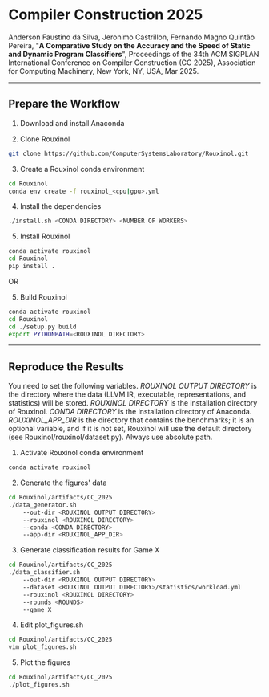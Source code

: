 # Compiler Construction 2025

Anderson Faustino da Silva, Jeronimo Castrillon, Fernando Magno Quintão Pereira, "**A Comparative Study on the Accuracy and the Speed of Static and Dynamic Program Classifiers**", Proceedings of the 34th ACM SIGPLAN International Conference on Compiler Construction (CC 2025), Association for Computing Machinery, New York, NY, USA, Mar 2025.

---
## **Prepare the Workflow**

1. Download and install Anaconda

2. Clone Rouxinol
```bash
git clone https://github.com/ComputerSystemsLaboratory/Rouxinol.git
```

3. Create a Rouxinol conda environment
```bash
cd Rouxinol
conda env create -f rouxinol_<cpu|gpu>.yml
```

4. Install the dependencies
```bash
./install.sh <CONDA DIRECTORY> <NUMBER OF WORKERS> 
```

5. Install Rouxinol
```bash
conda activate rouxinol
cd Rouxinol
pip install .
```

OR

5. Build Rouxinol
```bash
conda activate rouxinol
cd Rouxinol
cd ./setup.py build
export PYTHONPATH=<ROUXINOL DIRECTORY>
```
---
## **Reproduce the Results**

You need to set the following variables. *ROUXINOL OUTPUT DIRECTORY* is the directory where the data (LLVM IR, executable, representations, and statistics) will be stored. *ROUXINOL DIRECTORY* is the installation directory of Rouxinol. *CONDA DIRECTORY* is the installation directory of Anaconda. *ROUXINOL_APP_DIR* is the directory that contains the benchmarks; it is an optional variable, and if it is not set, Rouxinol will use the default directory (see Rouxinol/rouxinol/dataset.py). Always use absolute path.

1. Activate Rouxinol conda environment
```bash
conda activate rouxinol
```

2. Generate the figures' data
```bash
cd Rouxinol/artifacts/CC_2025
./data_generator.sh 
    --out-dir <ROUXINOL OUTPUT DIRECTORY>
    --rouxinol <ROUXINOL DIRECTORY> 
    --conda <CONDA DIRECTORY> 
    --app-dir <ROUXINOL_APP_DIR>
```

3. Generate classification results for Game X
```bash
cd Rouxinol/artifacts/CC_2025
./data_classifier.sh 
    --out-dir <ROUXINOL OUTPUT DIRECTORY>
    --dataset <ROUXINOL OUTPUT DIRECTORY>/statistics/workload.yml
    --rouxinol <ROUXINOL DIRECTORY>
    --rounds <ROUNDS>
    --game X
```

4. Edit plot_figures.sh
```bash
cd Rouxinol/artifacts/CC_2025
vim plot_figures.sh
```

5. Plot the figures
```bash
cd Rouxinol/artifacts/CC_2025
./plot_figures.sh
```
